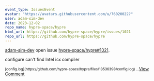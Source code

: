 ```yaml
---
event_type: IssuesEvent
avatar: "https://avatars.githubusercontent.com/u/76020022?"
user: adam-sim-dev
date: 2023-12-02
repo_name: hypre-space/hypre
html_url: https://github.com/hypre-space/hypre/issues/1021
repo_url: https://github.com/hypre-space/hypre
---
```


<a href='https://github.com/adam-sim-dev' target='_blank'>adam-sim-dev</a> open issue <a href='https://github.com/hypre-space/hypre/issues/1021' target='_blank'>hypre-space/hypre#1021</a>.

<p>configure can't find Intel icx compiler</p><small>[config.log](https://github.com/hypre-space/hypre/files/13536398/config.log)...</small><a href='https://github.com/hypre-space/hypre/issues/1021' target='_blank'>View Comment</a>